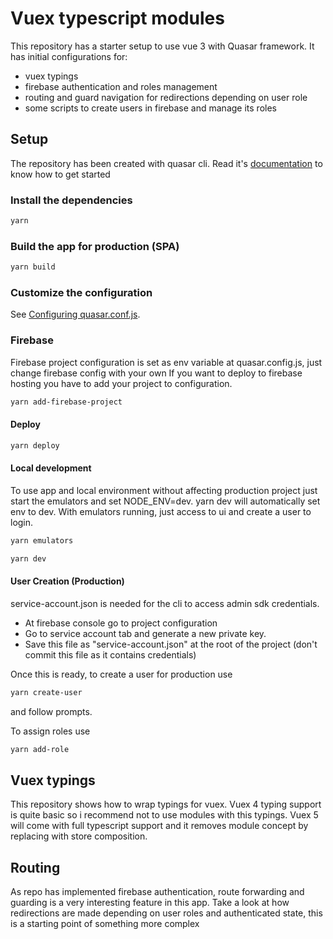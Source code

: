 # Vuex typescript modules

This repository has a starter setup to use vue 3 with Quasar framework. It has initial configurations for:
- vuex typings
- firebase authentication and roles management
- routing and guard navigation for redirections depending on user role
- some scripts to create users in firebase and manage its roles

## Setup

The repository has been created with quasar cli. Read it's [documentation](https://next.quasar.dev/) to know how to
get started

### Install the dependencies
```bash
yarn
```

### Build the app for production (SPA)
```bash
yarn build
```

### Customize the configuration
See [Configuring quasar.conf.js](https://v2.quasar.dev/quasar-cli/quasar-conf-js).

### Firebase
Firebase project configuration is set as env variable at quasar.config.js, just change firebase config with your own
If you want to deploy to firebase hosting you have to add your project to configuration.
````bash
yarn add-firebase-project
````
#### Deploy
```bash
yarn deploy
```
#### Local development
To use app and local environment without affecting production project just start the
emulators and set NODE_ENV=dev. yarn dev will automatically set env to dev.
With emulators running, just access to ui and create a user to login.
```bash
yarn emulators
```
```bash
yarn dev
```

#### User Creation (Production)
service-account.json is needed for the cli to access admin sdk credentials.
- At firebase console go to project configuration
- Go to service account tab and generate a new private key.
- Save this file as "service-account.json" at the root of the project (don't commit this file as it contains credentials)

Once this is ready, to create a user for production use
```bash
yarn create-user
```
and follow prompts.

To assign roles use
```bash
yarn add-role
```

## Vuex typings

This repository shows how to wrap typings for vuex. Vuex 4 typing support is quite basic so i
recommend not to use modules with this typings. Vuex 5 will come with full typescript support
and it removes module concept by replacing with store composition.

## Routing

As repo has implemented firebase authentication, route forwarding and guarding is a very interesting
feature in this app.
Take a look at how redirections are made depending on user roles and authenticated state, this is a starting
point of something more complex
